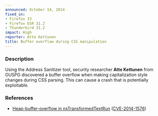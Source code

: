 ```yaml
---
announced: October 14, 2014
fixed_in:
- Firefox 33
- Firefox ESR 31.2
- Thunderbird 31.2
impact: High
reporter: Atte Kettunen
title: Buffer overflow during CSS manipulation
---
```


<h3>Description</h3>

<p>Using the Address Sanitizer tool, security researcher <strong>Atte
Kettunen</strong> from OUSPG discovered a buffer overflow when making
capitalization style changes during CSS parsing. This can cause a crash that is
potentially exploitable.
</p>

<h3>References</h3>

<ul>
  <li><a href="https://bugzilla.mozilla.org/show_bug.cgi?id=1041512">
       Heap-buffer-overflow in nsTransformedTextRun</a> (<a href="http://cve.mitre.org/cgi-bin/cvename.cgi?name=CVE-2014-1576" class="ex-ref">CVE-2014-1576</a>)</li>
</ul>




